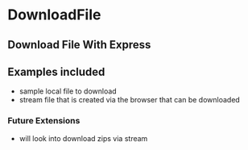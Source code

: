 # DownloadFile
## Download File With Express
## Examples included
- sample local file to download
- stream file that is created via the browser that can be downloaded
### Future Extensions
- will look into download zips via stream